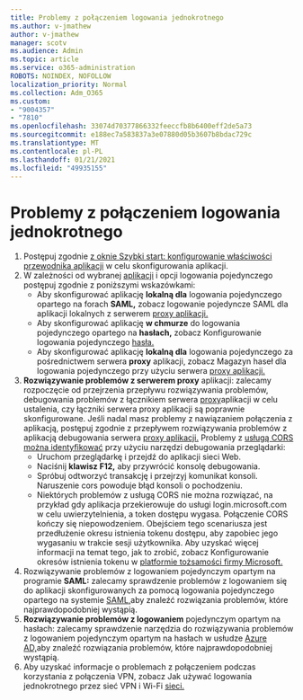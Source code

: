 ```yaml
---
title: Problemy z połączeniem logowania jednokrotnego
ms.author: v-jmathew
author: v-jmathew
manager: scotv
ms.audience: Admin
ms.topic: article
ms.service: o365-administration
ROBOTS: NOINDEX, NOFOLLOW
localization_priority: Normal
ms.collection: Adm_O365
ms.custom:
- "9004357"
- "7810"
ms.openlocfilehash: 33074d70377866332feeccfb8b6400eff2de5a73
ms.sourcegitcommit: e188ec7a583837a3e07880d05b3607b8bdac729c
ms.translationtype: MT
ms.contentlocale: pl-PL
ms.lasthandoff: 01/21/2021
ms.locfileid: "49935155"
---
```

# <a name="sso-connection-issues"></a>Problemy z połączeniem logowania jednokrotnego

1. Postępuj zgodnie [z oknie Szybki start: konfigurowanie właściwości przewodnika aplikacji](https://docs.microsoft.com/azure/active-directory/manage-apps/add-application-portal-configure) w celu skonfigurowania aplikacji.
2. W zależności od wybranej [aplikacji](https://docs.microsoft.com/azure/active-directory/manage-apps/sso-options) i opcji logowania pojedynczego postępuj zgodnie z poniższymi wskazówkami:
    - Aby skonfigurować aplikację **lokalną dla** logowania pojedynczego opartego na forach **SAML,** zobacz logowanie pojedyncze SAML dla aplikacji lokalnych z serwerem [proxy aplikacji.](https://docs.microsoft.com/azure/active-directory/manage-apps/application-proxy-configure-single-sign-on-on-premises-apps)
    - Aby skonfigurować aplikację **w chmurze** do logowania pojedynczego opartego na **hasłach,** zobacz Konfigurowanie logowania pojedynczego [hasła.](https://docs.microsoft.com/azure/active-directory/manage-apps/configure-password-single-sign-on-non-gallery-applications)
    - Aby skonfigurować aplikację **lokalną dla** logowania pojedynczego za pośrednictwem serwera **proxy** aplikacji, zobacz Magazyn haseł dla logowania pojedynczego przy użyciu serwera [proxy aplikacji.](https://docs.microsoft.com/azure/active-directory/manage-apps/application-proxy-configure-single-sign-on-password-vaulting)
3. **Rozwiązywanie problemów z serwerem proxy** aplikacji: zalecamy rozpoczęcie od przejrzenia przepływu rozwiązywania problemów, debugowania problemów z łącznikiem serwera [proxy](https://docs.microsoft.com/azure/active-directory/manage-apps/application-proxy-debug-connectors)aplikacji w celu ustalenia, czy łączniki serwera proxy aplikacji są poprawnie skonfigurowane. Jeśli nadal masz problemy z nawiązaniem połączenia z aplikacją, postępuj zgodnie z przepływem rozwiązywania problemów z aplikacją debugowania serwera [proxy aplikacji.](https://docs.microsoft.com/azure/active-directory/manage-apps/application-proxy-debug-apps) Problemy z [usługą CORS można identyfikować](https://docs.microsoft.com/azure/active-directory/manage-apps/application-proxy-understand-cors-issues#understand-and-identify-cors-issues) przy użyciu narzędzi debugowania przeglądarki:
    - Uruchom przeglądarkę i przejdź do aplikacji sieci Web.
    - Naciśnij **klawisz F12,** aby przywrócić konsolę debugowania.
    - Spróbuj odtworzyć transakcję i przejrzyj komunikat konsoli. Naruszenie cors powoduje błąd konsoli o pochodzeniu.
    - Niektórych problemów z usługą CORS nie można rozwiązać, na przykład gdy aplikacja przekierowuje do usługi login.microsoft.com w celu uwierzytelnienia, a token dostępu wygasa. Połączenie CORS kończy się niepowodzeniem. Obejściem tego scenariusza jest przedłużenie okresu istnienia tokenu dostępu, aby zapobiec jego wygasaniu w trakcie sesji użytkownika. Aby uzyskać więcej informacji na temat tego, jak to zrobić, zobacz Konfigurowanie okresów istnienia tokenu w [platformie tożsamości firmy Microsoft.](https://docs.microsoft.com/azure/active-directory/develop/active-directory-configurable-token-lifetimes)
4. Rozwiązywanie problemów z logowaniem pojedynczym opartym na programie **SAML:** zalecamy sprawdzenie problemów z logowaniem się do aplikacji skonfigurowanych za pomocą logowania pojedynczego opartego na systemie [SAML,](https://docs.microsoft.com/azure/active-directory/manage-apps/application-sign-in-problem-federated-sso-gallery)aby znaleźć rozwiązania problemów, które najprawdopodobniej wystąpią.
5. **Rozwiązywanie problemów z logowaniem** pojedynczym opartym na hasłach: zalecamy sprawdzenie narzędzia do rozwiązywania problemów z logowaniem pojedynczym opartym na hasłach w usłudze [Azure AD,](https://docs.microsoft.com/azure/active-directory/manage-apps/troubleshoot-password-based-sso)aby znaleźć rozwiązania problemów, które najprawdopodobniej wystąpią.
6. Aby uzyskać informacje o problemach z połączeniem podczas korzystania z połączenia VPN, zobacz Jak używać logowania jednokrotnego przez sieć VPN i Wi-Fi [sieci.](https://docs.microsoft.com/windows/security/identity-protection/vpn/how-to-use-single-sign-on-sso-over-vpn-and-wi-fi-connections)
